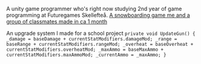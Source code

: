 A unity game programmer who's right now studying 2nd year of game programming at Futuregames Skellefteå.
[A snowboarding game me and a group of classmates made in ca 1 month](https://www.youtube.com/watch?v=06yZxxC6lMM)

An upgrade system I made for a school project
``
private void UpdateGun()
        {
            _damage = baseDamage + currentStatModifiers.damageMod;
            _range = baseRange + currentStatModifiers.rangeMod;
            _overheat = baseOverheat + currentStatModifiers.overheatMod;
            _maxAmmo = baseMaxAmmo + currentStatModifiers.maxAmmoMod;
            _currentAmmo = _maxAmmo;
        }
``
